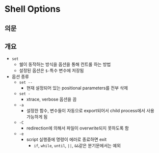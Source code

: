 # Shell Options

## 의문

## 개요

- `set`
  - 쉘이 동작하는 방식을 옵션을 통해 컨트롤 하는 방법
  - 설정된 옵션은 `$-`특수 변수에 저장됨
- 옵션 종류
  - `set --`
    - 현재 설정되어 있는 positional parameters를 전부 삭제
  - `set -`
    - xtrace, verbose 옵션을 끔
  - `-a`
    - 설정한 함수, 변수들이 자동으로 export되어서 child process에서 사용 가능하게 됨
  - `-C`
    - redirection에 의해서 파일이 overwrite되지 못하도록 함
  - `-e`
    - script 실행중에 명령이 에러로 종료하면 exit
      - `if`, `while`, `until`, `||`, `&&`같은 분기문에서는 예외
